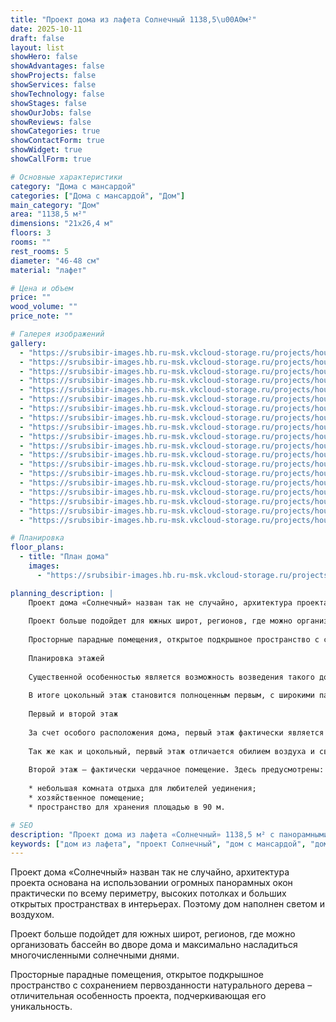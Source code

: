 ```yaml
---
title: "Проект дома из лафета Солнечный 1138,5\u00A0м²"
date: 2025-10-11
draft: false
layout: list
showHero: false
showAdvantages: false
showProjects: false
showServices: false
showTechnology: false
showStages: false
showOurJobs: false
showReviews: false
showCategories: true
showContactForm: true
showWidget: true
showCallForm: true

# Основные характеристики
category: "Дома с мансардой"
categories: ["Дома с мансардой", "Дом"]
main_category: "Дом"
area: "1138,5 м²"
dimensions: "21х26,4 м"
floors: 3
rooms: ""
rest_rooms: 5
diameter: "46-48 см"
material: "лафет"

# Цена и объем
price: ""
wood_volume: ""
price_note: ""

# Галерея изображений
gallery:
  - "https://srubsibir-images.hb.ru-msk.vkcloud-storage.ru/projects/houses/soln-1138/soln-1138-1.jpg"
  - "https://srubsibir-images.hb.ru-msk.vkcloud-storage.ru/projects/houses/soln-1138/soln-1138-2.jpg"
  - "https://srubsibir-images.hb.ru-msk.vkcloud-storage.ru/projects/houses/soln-1138/soln-1138-3.jpg"
  - "https://srubsibir-images.hb.ru-msk.vkcloud-storage.ru/projects/houses/soln-1138/soln-1138-4.jpg" 
  - "https://srubsibir-images.hb.ru-msk.vkcloud-storage.ru/projects/houses/soln-1138/soln-1138-5.jpg"
  - "https://srubsibir-images.hb.ru-msk.vkcloud-storage.ru/projects/houses/soln-1138/soln-1138-6.jpg"
  - "https://srubsibir-images.hb.ru-msk.vkcloud-storage.ru/projects/houses/soln-1138/soln-1138-7.jpg"
  - "https://srubsibir-images.hb.ru-msk.vkcloud-storage.ru/projects/houses/soln-1138/soln-1138-8.jpg" 
  - "https://srubsibir-images.hb.ru-msk.vkcloud-storage.ru/projects/houses/soln-1138/soln-1138-9.jpg"
  - "https://srubsibir-images.hb.ru-msk.vkcloud-storage.ru/projects/houses/soln-1138/soln-1138-10.jpg"
  - "https://srubsibir-images.hb.ru-msk.vkcloud-storage.ru/projects/houses/soln-1138/soln-1138-11.jpg"
  - "https://srubsibir-images.hb.ru-msk.vkcloud-storage.ru/projects/houses/soln-1138/soln-1138-12.jpg"
  - "https://srubsibir-images.hb.ru-msk.vkcloud-storage.ru/projects/houses/soln-1138/soln-1138-13.jpg"
  - "https://srubsibir-images.hb.ru-msk.vkcloud-storage.ru/projects/houses/soln-1138/soln-1138-14.jpg"
  - "https://srubsibir-images.hb.ru-msk.vkcloud-storage.ru/projects/houses/soln-1138/soln-1138-15.jpg"
  - "https://srubsibir-images.hb.ru-msk.vkcloud-storage.ru/projects/houses/soln-1138/soln-1138-16.jpg"
  - "https://srubsibir-images.hb.ru-msk.vkcloud-storage.ru/projects/houses/soln-1138/soln-1138-17.jpg"
  - "https://srubsibir-images.hb.ru-msk.vkcloud-storage.ru/projects/houses/soln-1138/soln-1138-18.jpg"
  - "https://srubsibir-images.hb.ru-msk.vkcloud-storage.ru/projects/houses/soln-1138/soln-1138-19.jpg"

# Планировка
floor_plans:
  - title: "План дома"
    images:
      - "https://srubsibir-images.hb.ru-msk.vkcloud-storage.ru/projects/houses/soln-1138/soln-1138-19.jpg"

planning_description: |
    Проект дома «Солнечный» назван так не случайно, архитектура проекта основана на использовании огромных панорамных окон практически по всему периметру, высоких потолках и больших открытых пространствах в интерьерах. Поэтому дом наполнен светом и воздухом.
    
    Проект больше подойдет для южных широт, регионов, где можно организовать бассейн во дворе дома и максимально насладиться многочисленными солнечными днями.
    
    Просторные парадные помещения, открытое подкрышное пространство с сохранением первозданности натурального дерева – отличительная особенность проекта, подчеркивающая его уникальность.
    
    Планировка этажей
    
    Существенной особенностью является возможность возведения такого дома на неровной площадке с разным уровнем грунта. Планировка разработана так, что неровность не только не становится помехой, но напротив, позволяет использовать ее для увеличения комфортности использования здания.
    
    В итоге цокольный этаж становится полноценным первым, с широкими панорамными окнами, выходом на улицу. Здесь расположена детская, домашний кинотеатр и банный комплекс.
    
    Первый и второй этаж
    
    За счет особого расположения дома, первый этаж фактически является вторым, он имеет отдельный вход с улицы, но при этом и лестницу с цокольного этажа. Именно здесь размещаются пять спален обитателей и просторная гостиная-столовая.
    
    Так же как и цокольный, первый этаж отличается обилием воздуха и света за счет высоких потолков и панорамных окон.
    
    Второй этаж — фактически чердачное помещение. Здесь предусмотрены:
    
    * небольшая комната отдыха для любителей уединения;
    * хозяйственное помещение;
    * пространство для хранения площадью в 90 м.

# SEO
description: "Проект дома из лафета «Солнечный» 1138,5 м² с панорамными окнами. 3 этажа, 5 комнат отдыха, банный комплекс. Диаметр бревна 46-48 см."
keywords: ["дом из лафета", "проект Солнечный", "дом с мансардой", "дом с панорамными окнами", "дом 1138 м²"]
---
```


Проект дома «Солнечный» назван так не случайно, архитектура проекта основана на использовании огромных панорамных окон практически по всему периметру, высоких потолках и больших открытых пространствах в интерьерах. Поэтому дом наполнен светом и воздухом.

Проект больше подойдет для южных широт, регионов, где можно организовать бассейн во дворе дома и максимально насладиться многочисленными солнечными днями.

Просторные парадные помещения, открытое подкрышное пространство с сохранением первозданности натурального дерева – отличительная особенность проекта, подчеркивающая его уникальность.